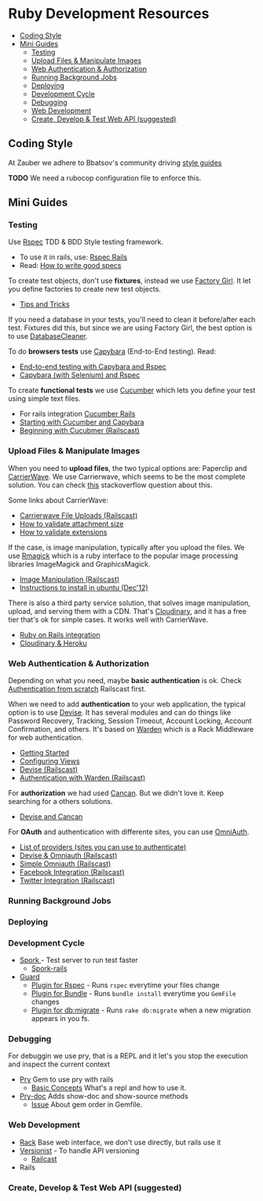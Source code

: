 # Ruby Development Resources

- [Coding Style](#coding-style)
- [Mini Guides](#mini-guides)
	- [Testing](#testing)
	- [Upload Files & Manipulate Images](#upload-files-&-manipulate-images)
	- [Web Authentication & Authorization](#web-authentication-&-authorization)
	- [Running Background Jobs](#running-background-jobs)
	- [Deploying](#deploying)
	- [Development Cycle](#development-cycle)
	- [Debugging](#debugging)
	- [Web Development](#web-development)
	- [Create, Develop & Test Web API (suggested)](#create-develop-&-test-web-api-suggested)


## Coding Style

At Zauber we adhere to Bbatsov's community driving [style guides](https://github.com/bbatsov/ruby-style-guide)

**TODO** We need a rubocop configuration file to enforce this.

## Mini Guides

### Testing

Use [Rspec](http://rspec.info/) TDD & BDD Style testing framework.

  * To use it in rails, use: [Rspec Rails](https://github.com/rspec/rspec-rails)
  * Read: [How to write good specs](http://betterspecs.org/)

To create test objects, don't use **fixtures**, instead we use [Factory Girl](https://github.com/thoughtbot/factory_girl). It let you define factories to create new test objects.

  * [Tips and Tricks](http://arjanvandergaag.nl/blog/factory_girl_tips.html)

If you need a database in your tests, you'll need to clean it before/after each test. Fixtures did this, but since we are using Factory Girl, the best option is to use [DatabaseCleaner](https://github.com/bmabey/database_cleaner).

To do **browsers tests** use [Capybara](https://github.com/jnicklas/capybara) (End-to-End testing). Read:

  * [End-to-end testing with Capybara and Rspec](http://robots.thoughtbot.com/rspec-integration-tests-with-capybara)
  * [Capybara (with Selenium) and Rspec](http://www.opinionatedprogrammer.com/2011/02/capybara-and-selenium-with-rspec-and-rails-3/)

To create **functional tests** we use [Cucumber](http://cukes.info/) which lets you define your test using simple text files.

  * For rails integration [Cucumber Rails](https://github.com/cucumber/cucumber-rails)
  * [Starting with Cucumber and Capybara](http://loudcoding.com/posts/quick-tutorial-starting-with-cucumber-and-capybara-bdd-on-rails-project/)
  * [Beginning with Cucubmer (Railscast)](http://railscasts.com/episodes/155-beginning-with-cucumber)

### Upload Files & Manipulate Images

When you need to **upload files**, the two typical options are: Paperclip and [CarrierWave](https://github.com/carrierwaveuploader/carrierwave). We use Carrierwave, which seems to be the most complete solution. You can check [this](http://stackoverflow.com/questions/14028017/heading-into-2013-should-i-go-with-dragonfly-or-paperclip-or-carrierwave) stackoverflow question about this.

Some links about CarrierWave:

  * [Carrierwave File Uploads (Railscast)](http://railscasts.com/episodes/253-carrierwave-file-uploads)
  * [How to validate attachment size](https://github.com/carrierwaveuploader/carrierwave/wiki/How-to%3A-Validate-attachment-file-size)
  * [How to validate extensions](https://github.com/carrierwaveuploader/carrierwave#securing-uploads)


If the case, is image manipulation, typically after you upload the files. We use [Rmagick](https://github.com/rmagick/rmagick) which is a ruby interface to the popular image processing libraries ImageMagick and GraphicsMagick.

  - [Image Manipulation (Railscast)](http://railscasts.com/episodes/374-image-manipulation)
  - [Instructions to install in ubuntu (Dec'12)](http://blog.evnpr.com/2012/12/install-rmagick-in-ubuntu-1204.html)

There is also a third party service solution, that solves image manipulation, upload, and serving them with a CDN. That's [Cloudinary](https://github.com/cloudinary/cloudinary_gem), and it has a free tier that's ok for simple cases.
It works well with CarrierWave.

  - [Ruby on Rails integration](http://cloudinary.com/documentation/rails_integration)
  - [Cloudinary & Heroku](https://devcenter.heroku.com/articles/cloudinary)

### Web Authentication & Authorization

Depending on what you need, maybe **basic authentication** is ok. Check [Authentication from scratch](http://railscasts.com/episodes/250-authentication-from-scratch-revised?autoplay=true) Railscast first.

When we need to add **authentication** to your web application, the typical option is to use [Devise](https://github.com/plataformatec/devise). It has several modules and can do things like Password Recovery, Tracking, Session Timeout, Account Locking, Account Confirmation, and others. It's based on [Warden](https://github.com/hassox/warden) which is a Rack Middleware for web authentication.

  - [Getting Started](https://github.com/plataformatec/devise#getting-started)
  - [Configuring Views](https://github.com/plataformatec/devise#configuring-views)
  - [Devise (Railscast)](http://railscasts.com/episodes/209-devise-revised)
  - [Authentication with Warden (Railscast)](http://railscasts.com/episodes/305-authentication-with-warden)

For **authorization** we had used [Cancan](https://github.com/ryanb/cancan). But we didn't love it. Keep searching for a others solutions.

  - [Devise and Cancan](http://www.tonyamoyal.com/2010/07/28/rails-authentication-with-devise-and-cancan-customizing-devise-controllers/)

For **OAuth** and authentication with differente sites, you can use [OmniAuth](https://github.com/intridea/omniauth).

  - [List of providers (sites you can use to authenticate)](https://github.com/intridea/omniauth/wiki/List-of-Strategies)
  - [Devise & Omniauth (Railscast)](http://railscasts.com/episodes/235-devise-and-omniauth-revised)
  - [Simple Omniauth (Railscast)](http://railscasts.com/episodes/241-simple-omniauth-revised)
  - [Facebook Integration (Railscast)](http://railscasts.com/episodes/360-facebook-authentication)
  - [Twitter Integration (Railscast)](http://railscasts.com/episodes/359-twitter-integration)

### Running Background Jobs

### Deploying

### Development Cycle

  * [Spork ](https://github.com/sporkrb/spork) - Test server to run test faster
    - [Spork-rails](https://github.com/sporkrb/spork-rails#spork-rails)
  * [Guard](https://github.com/guard/guard)
    - [Plugin for Rspec](https://github.com/guard/guard-rspec) -  Runs `rspec` everytime your files change
    - [Plugin for Bundle](https://github.com/guard/guard-bundler) - Runs `bundle install` everytime you `GemFile` changes
    - [Plugin for db:migrate](https://github.com/guard/guard-migrate ) - Runs `rake db:migrate` when a new migration appears in you fs.

### Debugging

For debuggin we use pry, that is a REPL and it let's you stop the execution and inspect the current context

* [Pry](https://github.com/rweng/pry-rails) Gem to use pry with rails
  - [Basic Concepts](http://vimeo.com/26391171) What's a repl and how to use it.
* [Pry-doc](https://github.com/pry/pry-doc) Adds show-doc and show-source methods
  - [Issue](https://github.com/banister/pry-doc/issues/3) About gem order in Gemfile. 

### Web Development

  * [Rack](http://rack.github.io/) Base web interface, we don't use directly, but rails use it
  * [Versionist](https://github.com/bploetz/versionist) - To handle API versioning
    - [Railcast](http://railscasts.com/episodes/350-rest-api-versioning)
  * Rails

### Create, Develop & Test Web API (suggested)
